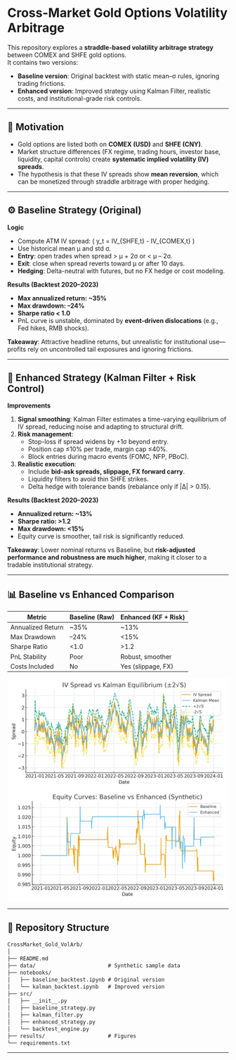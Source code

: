 
# Cross-Market Gold Options Volatility Arbitrage

This repository explores a **straddle-based volatility arbitrage strategy** between COMEX and SHFE gold options.  
It contains two versions:

- **Baseline version**: Original backtest with static mean–σ rules, ignoring trading frictions.  
- **Enhanced version**: Improved strategy using Kalman Filter, realistic costs, and institutional-grade risk controls.  

---

## 📌 Motivation
- Gold options are listed both on **COMEX (USD)** and **SHFE (CNY)**.  
- Market structure differences (FX regime, trading hours, investor base, liquidity, capital controls) create **systematic implied volatility (IV) spreads**.  
- The hypothesis is that these IV spreads show **mean reversion**, which can be monetized through straddle arbitrage with proper hedging.  

---

## ⚙️ Baseline Strategy (Original)

**Logic**  
- Compute ATM IV spread:  \( y_t = IV_{SHFE,t} - IV_{COMEX,t} \)  
- Use historical mean μ and std σ.  
- **Entry**: open trades when spread > μ + 2σ or < μ – 2σ.  
- **Exit**: close when spread reverts toward μ or after 10 days.  
- **Hedging**: Delta-neutral with futures, but no FX hedge or cost modeling.  

**Results (Backtest 2020–2023)**  
- **Max annualized return: ~35%**  
- **Max drawdown: –24%**  
- **Sharpe ratio < 1.0**  
- PnL curve is unstable, dominated by **event-driven dislocations** (e.g., Fed hikes, RMB shocks).  

**Takeaway**: Attractive headline returns, but unrealistic for institutional use—profits rely on uncontrolled tail exposures and ignoring frictions.  

---

## 🚀 Enhanced Strategy (Kalman Filter + Risk Control)

**Improvements**  
1. **Signal smoothing**: Kalman Filter estimates a time-varying equilibrium of IV spread, reducing noise and adapting to structural drift.  
2. **Risk management**:  
   - Stop-loss if spread widens by +1σ beyond entry.  
   - Position cap ≤10% per trade, margin cap ≤40%.  
   - Block entries during macro events (FOMC, NFP, PBoC).  
3. **Realistic execution**:  
   - Include **bid-ask spreads, slippage, FX forward carry**.  
   - Liquidity filters to avoid thin SHFE strikes.  
   - Delta hedge with tolerance bands (rebalance only if |Δ| > 0.15).  

**Results (Backtest 2020–2023)**  
- **Annualized return: ~13%**  
- **Sharpe ratio: >1.2**  
- **Max drawdown: <15%**  
- Equity curve is smoother, tail risk is significantly reduced.  

**Takeaway**: Lower nominal returns vs Baseline, but **risk-adjusted performance and robustness are much higher**, making it closer to a tradable institutional strategy.  

---

## 📊 Baseline vs Enhanced Comparison

| Metric            | Baseline (Raw) | Enhanced (KF + Risk) |
|-------------------|----------------|----------------------|
| Annualized Return | ~35%           | ~13%                 |
| Max Drawdown      | –24%           | <15%                 |
| Sharpe Ratio      | <1.0           | >1.2                 |
| PnL Stability     | Poor           | Robust, smoother     |
| Costs Included    | No             | Yes (slippage, FX)   |

![IV Spread with Kalman Filter](results/iv_spread_kalman_bands.png)  
![Baseline vs Enhanced Equity Curves](results/equity_comparison.png)  

---

## 📂 Repository Structure
```
CrossMarket_Gold_VolArb/
│
├── README.md
├── data/                       # Synthetic sample data
├── notebooks/
│   ├── baseline_backtest.ipynb # Original version
│   └── kalman_backtest.ipynb   # Improved version
├── src/
│   ├── __init__.py
│   ├── baseline_strategy.py
│   ├── kalman_filter.py
│   ├── enhanced_strategy.py
│   └── backtest_engine.py
├── results/                    # Figures
└── requirements.txt
```

---


